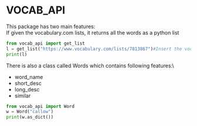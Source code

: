 # VOCAB_API

This package has two main features:\
If given the vocabulary.com lists, it returns all the words as a python list
```py
from vocab_api import get_list
l = get_list("https://www.vocabulary.com/lists/7813867")#Insert the vocab list here
print(l)
```

There is also a class called Words which contains following features:\
- word_name
- short_desc
- long_desc
- similar

```py
from vocab_api import Word
w = Word("callow")
print(w.as_dict())
```
